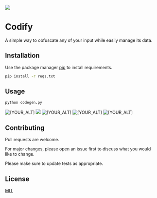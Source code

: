 ![](https://i.ibb.co/nrY5K4W/imageweb.webp)

# Codify

A simple way to obfuscate any of your input while easily manage its data.

## Installation

Use the package manager [pip](https://pip.pypa.io/en/stable/) to install requirements.

```bash
pip install -r reqs.txt
```

## Usage

```bash
python codegen.py
```
<p align="left">
   <img src=https://i.ibb.co/vDp3tBm/Screenshot-1759-Copy-Copy.png alt="[YOUR_ALT]"/>
   <img src= alt="[YOUR_ALT]"/>
   <img src=https://i.ibb.co/bgGwcwV/Screenshot-1759-Copy.png alt="[YOUR_ALT]"/>
   <img src=https://i.ibb.co/YQyHpPY/Screenshot-1759.png alt="[YOUR_ALT]"/>
   <img src=https://i.ibb.co/ctBtSRX/Screenshot-553.png alt="[YOUR_ALT]"/>
</p> 

## Contributing

Pull requests are welcome. 

For major changes, please open an issue first to discuss what you would like to change.

Please make sure to update tests as appropriate.

## License
[MIT](https://choosealicense.com/licenses/mit/)
